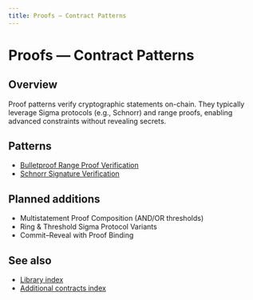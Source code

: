 ```yaml
---
title: Proofs — Contract Patterns
---
```


# Proofs — Contract Patterns

## Overview

Proof patterns verify cryptographic statements on-chain. They typically leverage Sigma protocols (e.g., Schnorr) and range proofs, enabling advanced constraints without revealing secrets.

## Patterns

- [Bulletproof Range Proof Verification](pattern-bulletproof-range-proof.md)
- [Schnorr Signature Verification](pattern-schnorr-verification.md)

## Planned additions

- Multistatement Proof Composition (AND/OR thresholds)
- Ring & Threshold Sigma Protocol Variants
- Commit–Reveal with Proof Binding

## See also

- [Library index](contracts-library.md)
- [Additional contracts index](contracts.md)
